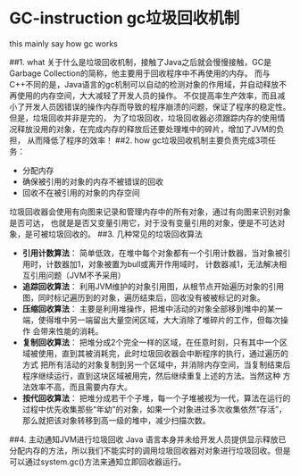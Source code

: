 # GC-instruction  gc垃圾回收机制
this mainly say how gc works

##1. what 
关于什么是垃圾回收机制，接触了Java之后就会慢慢接触，GC是Garbage Collection的简称，他主要用于回收程序中不再使用的内存。
而与C++不同的是，Java语言的gc机制可以自动的检测对象的作用域，并自动释放不再使用的内存空间，大大减轻了开发人员的操作。
不仅提高率生产效率，而且减小了开发人员因错误的操作内存而导致的程序崩溃的问题，保证了程序的稳定性。但是，垃圾回收并非是完的，
为了垃圾回收，垃圾回收器必须跟踪内存的使用情况释放没用的对象，在完成内存的释放后还要处理堆中的碎片，增加了JVM的负担，
从而降低了程序的效率！
##2. how 
gc垃圾回收机制主要负责完成3项任务：
* 分配内存
* 确保被引用的对象的内存不被错误的回收
* 回收不在被引用的对象的内存空间 

垃圾回收器会使用有向图来记录和管理内存中的所有对象，通过有向图来识别对象是否可达，
也就是是否又变量引用它，对于没有变量引用的对象，便是不可达对象，是可被垃圾回收的。
##3. 几种常见的垃圾回收算法
* **引用计数算法**：
简单低效，在堆中每个对象都有一个引用计数器，当对象被引用时，计数器加1，对象被置为bull或离开作用域时，
计数器减1，无法解决相互引用问题（JVM不予采用）
* **追踪回收算法**：
利用JVM维护的对象引用图，从根节点开始遍历对象的引用图，同时标记遍历到的对象，遍历结束后，回收没有被被标记的对象。
* **压缩回收算法**：
主要是利用堆操作，把堆中活动的对象全部移到堆中的某一端，使得堆中另一端留出大量空闲区域，大大消除了堆碎片的工作，但每次操作
会带来性能的消耗。
* **复制回收算法**：
把堆分成2个完全一样的区域，在任意时刻，只有其中一个区域被使用，直到其被消耗完，此时垃圾回收器会中断程序的执行，通过遍历的方式
把所有活动的对象复制到另一个区域中，并消除内存空间，当复制结束后程序继续运行，直到这块区域被用完，然后继续重复上述的方法。当然这种
方法效率不高，而且需要内存大。
* **按代回收算法**：
把堆分成若干个子堆，每一个子堆被视为一代，算法在运行的过程中优先收集那些“年幼”的对象，如果一个对象进过多次收集依然“存活”，
那么就把该对象转移到高一级的堆中，减少扫描次数。

##4. 主动通知JVM进行垃圾回收
Java 语言本身并未给开发人员提供显示释放已分配内存的方法，所以我们不能实时的调用垃圾回收器对对象进行垃圾回收。但是可以通过system.gc()方法来通知立即回收器运行。

